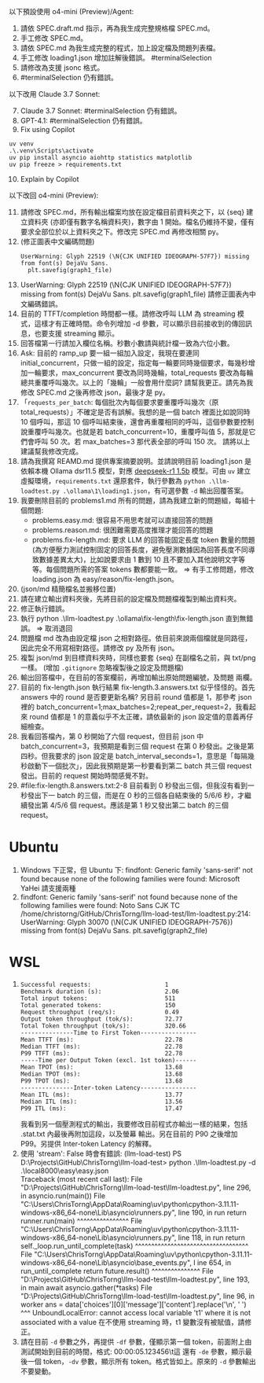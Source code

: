 以下預設使用 o4-mini (Preview)/Agent:

1. 請依 SPEC.draft.md 指示，再為我生成完整規格檔 SPEC.md。
2. 手工修改 SPEC.md。
3. 請依 SPEC.md 為我生成完整的程式，加上設定檔及問題列表檔。
4. 手工修改 loading1.json 增加註解後錯誤。
   #terminalSelection
5. 請修改為支援 jsonc 格式。
6. #terminalSelection 仍有錯誤。
   
以下改用 Claude 3.7 Sonnet:

7. Claude 3.7 Sonnet: #terminalSelection 仍有錯誤。
8. GPT-4.1: #terminalSelection 仍有錯誤。
9. Fix using Copilot
```pwsh
uv venv
.\.venv\Scripts\activate
uv pip install asyncio aiohttp statistics matplotlib
uv pip freeze > requirements.txt
```
10. Explain by Copilot

以下改回 o4-mini (Preview):

11. 請修改 SPEC.md，所有輸出檔案均放在設定檔目前資料夾之下，以 {seq} 建立資料夾 (亦即僅有數字名稱資料夾)，數字由 1 開始。檔名仍維持不變，僅有要求全部位於以上資料夾之下。修改完 SPEC.md 再修改相關 py。
12. (修正圖表中文編碼問題)
    ```
    UserWarning: Glyph 22519 (\N{CJK UNIFIED IDEOGRAPH-57F7}) missing from font(s) DejaVu Sans.
      plt.savefig(graph1_file)
    ```
13. UserWarning: Glyph 22519 (\N{CJK UNIFIED IDEOGRAPH-57F7}) missing from font(s) DejaVu Sans.
      plt.savefig(graph1_file)
    請修正圖表內中文編碼錯誤。
14. 目前的 TTFT/completion 時間都一樣。請修改呼叫 LLM 為 streaming 模式，這樣才有正確時間。命令列增加 -d 參數，可以顯示目前接收到的傳回訊息，也要支援 streaming 顯示。
15. 回答檔第一行請加入欄位名稱。秒數小數請與統計檔一致為六位小數。
16. Ask: 目前的 ramp_up 要一組一組加入設定，我現在要連同 initial_concurrent，只做一組的設定，指定每一輪要同時幾個要求，每幾秒增加一輪要求，max_concurrent 要改為同時幾輪，total_requests 要改為每輪總共重覆呼叫幾次。以上的「幾輪」一般會用什麼詞? 請幫我更正。請先為我修改 SPEC.md 之後再修改 json，最後才是 py。
17. 「`requests_per_batch`: 每個批次內每個要求要重覆呼叫幾次（原 total_requests）」不確定是否有誤解。我想的是一個 batch 裡面比如說同時 10 個呼叫，那這 10 個呼叫結束後，還會再重覆相同的呼叫，這個參數要控制說重覆呼叫幾次。也就是若 batch_concurrent=10，重覆呼叫值 5，那就是它們會呼叫 50 次。若 max_batches=3 那代表全部的呼叫 150 次。
請將以上建議幫我修改完成。
18. 請為我撰寫 REAMD.md 提供專案摘要說明。並請說明目前 loading1.json 是依賴本機 Ollama dsr11.5 模型，對應 [deepseek-r1 1.5b](https://ollama.com/library/deepseek-r1:1.5b) 模型。可由 `uv` 建立虛擬環境，`requirements.txt` 還原套件，執行參數為 `python .\llm-loadtest.py .\ollama\1\loading1.json`，有可選參數 `-d` 輸出回覆答案。
19. 我要刪除目前的 problems1.md 所有的問題，請為我建立新的問題組，每組十個問題:
    - problems.easy.md: 很容易不用思考就可以直接回答的問題
    - problems.reason.md: 很困難需要高度推理才能回答的問題
    - problems.fix-length.md: 要求 LLM 的回答能固定長度 token 數量的問題 (為方便壓力測試控制固定的回答長度，避免壓測數據因為回答長度不同導致數據差異太大)，比如說要求由 1 數到 10 且不要加入其他說明文字等等。每個問題所需的答案 tokens 數都要能一致。
    => 有手工修問題，修改 loading.json 為 easy/reason/fix-length.json。
20. (json/md 精簡檔名並搬移位置)
21. 請在建立輸出資料夾後，先將目前的設定檔及問題檔複製到輸出資料夾。
22. 修正執行錯誤。
23. 執行 python .\llm-loadtest.py .\ollama\fix-length\fix-length.json 直到無錯誤。
    => 取消退回
24. 問題檔 md 改為由設定檔 json 之相對路徑。依目前來說兩個檔就是同路徑，因此完全不用寫相對路徑。請修改 py 及所有 json。
25. 複製 json/md 到目標資料夾時，同樣也要套 {seq} 在副檔名之前，與 txt/png 一樣。
    (增加 `.gitignore` 忽略複製後之設定及問題檔)
26. 輸出回答檔中，在目前的答案欄前，再增加輸出原始問題編號，及問題 兩欄。
27. 目前的 fix-length.json 執行結果 fix-length.3.answers.txt 似乎怪怪的。首先 answers 中的 round 是否要更新名稱? 另目前 round 值都是 1，那參考 json 裡的 batch_concurrent=1;max_batches=2;repeat_per_request=2，我看起來 round 值都是 1 的意義似乎不太正確，請依最新的 json 設定值的意義再仔細檢查。
28. 我看回答檔內，第 0 秒開始了六個 request，但目前 json 中 batch_concurrent=3，我預期是看到三個 request 在第 0 秒發出。之後是第四秒。但我要求的 json 設定是 batch_interval_seconds=1，意思是「每隔幾秒啟動下一個批次」，因此我預期是第一秒要看到第二 batch 共三個 request 發出。目前的 request 開始時間感覺不對。
29. #file:fix-length.8.answers.txt:2-8 
目前看到 0 秒發出三個，但我沒有看到一秒發出下一 batch 的三個，而是在 0 秒的三個各自結束後的 5/6/6 秒，才繼續發出第 4/5/6 個 request。應該是第 1 秒又發出第二 batch 的三個 request。

# Ubuntu
1. Windows 下正常，但 Ubuntu 下:
findfont: Generic family 'sans-serif' not found because none of the following families were found: Microsoft YaHei
請支援兩種
2. findfont: Generic family 'sans-serif' not found because none of the following families were found: Noto Sans CJK TC
/home/christorng/GitHub/ChrisTorng/llm-load-test/llm-loadtest.py:214: UserWarning: Glyph 30070 (\N{CJK UNIFIED IDEOGRAPH-7576}) missing from font(s) DejaVu Sans.
  plt.savefig(graph2_file)

# WSL
1. ```
   Successful requests:                     1
   Benchmark duration (s):                  2.06
   Total input tokens:                      511
   Total generated tokens:                  150
   Request throughput (req/s):              0.49
   Output token throughput (tok/s):         72.77
   Total Token throughput (tok/s):          320.66
   ---------------Time to First Token----------------
   Mean TTFT (ms):                          22.78
   Median TTFT (ms):                        22.78
   P99 TTFT (ms):                           22.78
   -----Time per Output Token (excl. 1st token)------
   Mean TPOT (ms):                          13.68
   Median TPOT (ms):                        13.68
   P99 TPOT (ms):                           13.68
   ---------------Inter-token Latency----------------
   Mean ITL (ms):                           13.77
   Median ITL (ms):                         13.56
   P99 ITL (ms):                            17.47
   ```
   我看到另一個壓測程式的輸出，我要修改目前程式亦輸出一樣的結果，包括 .stat.txt 內最後再附加這段，以及螢幕 輸出。另在目前的 P90 之後增加 P99。另提供 Inter-token Latency 的解釋。
2. 使用 'stream': False 時會有錯誤:
(llm-load-test) PS D:\Projects\GitHub\ChrisTorng\llm-load-test> python .\llm-loadtest.py -d .\local8000\easy\easy.json  
Traceback (most recent call last):
  File "D:\Projects\GitHub\ChrisTorng\llm-load-test\llm-loadtest.py", line 296, in <module>
    asyncio.run(main())
  File "C:\Users\ChrisTorng\AppData\Roaming\uv\python\cpython-3.11.11-windows-x86_64-none\Lib\asyncio\runners.py", line 
190, in run                                                                                                                 return runner.run(main)
           ^^^^^^^^^^^^^^^^
  File "C:\Users\ChrisTorng\AppData\Roaming\uv\python\cpython-3.11.11-windows-x86_64-none\Lib\asyncio\runners.py", line 
118, in run                                                                                                                 return self._loop.run_until_complete(task)
           ^^^^^^^^^^^^^^^^^^^^^^^^^^^^^^^^^^^
  File "C:\Users\ChrisTorng\AppData\Roaming\uv\python\cpython-3.11.11-windows-x86_64-none\Lib\asyncio\base_events.py", l
ine 654, in run_until_complete                                                                                              return future.result()
           ^^^^^^^^^^^^^^^
  File "D:\Projects\GitHub\ChrisTorng\llm-load-test\llm-loadtest.py", line 193, in main
    await asyncio.gather(*tasks)
  File "D:\Projects\GitHub\ChrisTorng\llm-load-test\llm-loadtest.py", line 96, in worker
    ans = data['choices'][0]['message']['content'].replace('\n', ' ')
    ^^^
UnboundLocalError: cannot access local variable 't1' where it is not associated with a value
在不使用 streaming 時，t1 變數沒有被賦值，請修正。
3. 請在目前 `-d` 參數之外，再提供 `-df` 參數，僅顯示第一個 token，前面附上由測試開始到目前的時間，格式:
00:00:05.123456\t這
還有 `-de` 參數，顯示最後一個 token，`-dv` 參數，顯示所有 token。格式皆如上。原來的 `-d` 參數輸出不要變動。
